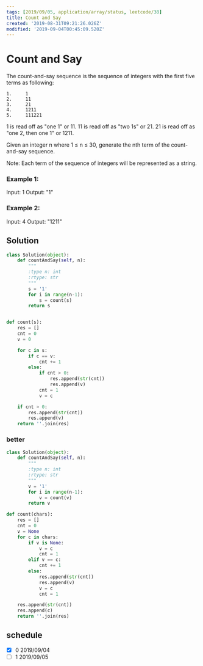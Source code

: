 ```yaml
---
tags: [2019/09/05, application/array/status, leetcode/38]
title: Count and Say
created: '2019-08-31T09:21:26.026Z'
modified: '2019-09-04T00:45:09.520Z'
---
```


# Count and Say

The count-and-say sequence is the sequence of integers with the first five terms as following:

```
1.     1
2.     11
3.     21
4.     1211
5.     111221
```

1 is read off as "one 1" or 11.
11 is read off as "two 1s" or 21.
21 is read off as "one 2, then one 1" or 1211.

Given an integer n where 1 ≤ n ≤ 30, generate the nth term of the count-and-say sequence.

Note: Each term of the sequence of integers will be represented as a string.


### Example 1:

Input: 1
Output: "1"

### Example 2:

Input: 4
Output: "1211"


## Solution

```python
class Solution(object):
    def countAndSay(self, n):
        """
        :type n: int
        :rtype: str
        """
        s = '1'
        for i in range(n-1):
            s = count(s)
        return s


def count(s):
    res = []
    cnt = 0
    v = 0

    for c in s:
        if c == v:
            cnt += 1
        else:
            if cnt > 0:
                res.append(str(cnt))
                res.append(v)
            cnt = 1
            v = c

    if cnt > 0:
        res.append(str(cnt))
        res.append(v)
    return ''.join(res)
```

### better

```python
class Solution(object):
    def countAndSay(self, n):
        """
        :type n: int
        :rtype: str
        """
        v = '1'
        for i in range(n-1):
            v = count(v)
        return v

def count(chars):
    res = []
    cnt = 0
    v = None
    for c in chars:
        if v is None:
            v = c
            cnt = 1
        elif v == c:
            cnt += 1
        else:
            res.append(str(cnt))
            res.append(v)
            v = c
            cnt = 1

    res.append(str(cnt))
    res.append(c)
    return ''.join(res)
```

## schedule

* [x] 0 2019/09/04
* [ ] 1 2019/09/05
